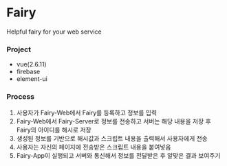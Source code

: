 # Fairy

Helpful fairy for your web service

### Project

- vue(2.6.11)
- firebase
- element-ui

### Process

1. 사용자가 Fairy-Web에서 Fairy를 등록하고 정보를 입력
2. Fairy-Web에서 Fairy-Server로 정보를 전송하고 서버는 해당 내용을 저장 후 Fairy의 아이디를 해시로 저장
3. 생성된 정보를 기반으로 해시값과 스크립트 내용을 출력해서 사용자에게 전송
4. 사용자는 자신의 페이지에 전송받은 스크립트 내용을 붙여넣음
5. Fairy-App이 실행되고 서버와 통신해서 정보를 전달받은 후 알맞은 결과 보여주기
